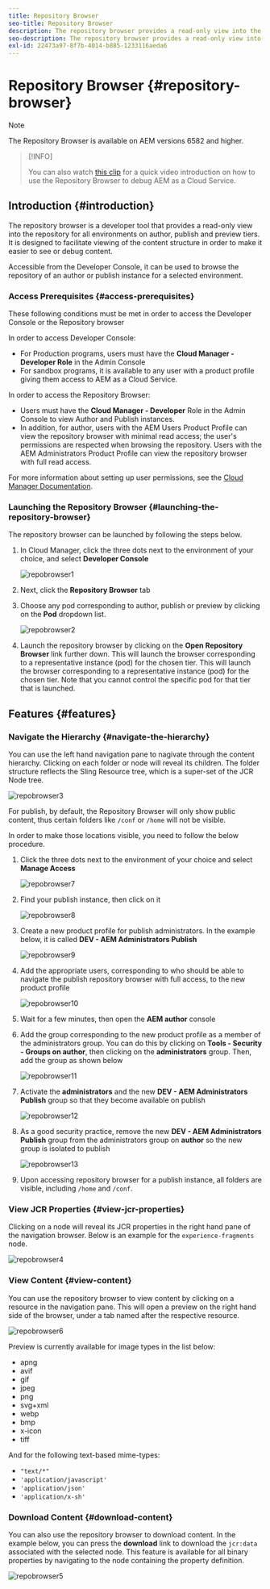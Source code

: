 ```yaml
---
title: Repository Browser
seo-title: Repository Browser
description: The repository browser provides a read-only view into the repository for all environments on author, publish, and preview tiers.
seo-description: The repository browser provides a read-only view into the repository for all environments on author, publish, and preview tiers.
exl-id: 22473a97-8f7b-4014-b885-1233116aeda6
---
```

# Repository Browser {#repository-browser}

>[!NOTE]
>
>The Repository Browser is available on AEM versions 6582 and higher.

>[!INFO]
>
>You can also watch [this clip](https://experienceleague.adobe.com/docs/experience-manager-learn/cloud-service/debugging/debugging-aem-as-a-cloud-service/repository-browser.html) for a quick video introduction on how to use the Repository Browser to debug AEM as a Cloud Service.

## Introduction {#introduction}

The repository browser is a developer tool that provides a read-only view into the repository for all environments on author, publish and preview tiers. It is designed to facilitate viewing of the content structure in order to make it easier to see or debug content.

Accessible from the Developer Console, it can be used to browse the repository of an author or publish instance for a selected environment.

### Access Prerequisites {#access-prerequisites}

These following conditions must be met in order to access the Developer Console or the Repository browser

In order to access Developer Console:

* For Production programs, users must have the **Cloud Manager - Developer Role** in the Admin Console
* For sandbox programs, it is available to any user with a product profile giving them access to AEM as a Cloud Service.

In order to access the Repository Browser:

* Users must have the **Cloud Manager - Developer** Role in the Admin Console to view Author and Publish instances.
* In addition, for author, users with the AEM Users Product Profile can view the repository browser with minimal read access; the user's permissions are respected when browsing the repository. Users with the AEM Administrators Product Profile can view the repository browser with full read access.

For more information about setting up user permissions, see the [Cloud Manager Documentation](https://experienceleague.adobe.com/docs/experience-manager-cloud-manager/using/requirements/setting-up-users-and-roles.html).

### Launching the Repository Browser {#launching-the-repository-browser}

The repository browser can be launched by following the steps below.

1. In Cloud Manager, click the three dots next to the environment of your choice, and select **Developer Console**

   ![repobrowser1](/help/implementing/developing/tools/assets/repobrowser1.png)

1. Next, click the **Repository Browser** tab   
1. Choose any pod corresponding to author, publish or preview by clicking on the **Pod** dropdown list.

   ![repobrowser2](/help/implementing/developing/tools/assets/repobrowser2.png)

1. Launch the repository browser by clicking on the **Open Repository Browser** link further down. This will launch the browser corresponding to a representative instance (pod) for the chosen tier. This will launch the browser corresponding to a representative instance (pod) for the chosen tier. Note that you cannot control the specific pod for that tier that is launched.

## Features {#features}

### Navigate the Hierarchy {#navigate-the-hierarchy}

You can use the left hand navigation pane to nagivate through the content hierarchy. Clicking on each folder or node will reveal its children. The folder structure reflects the Sling Resource tree, which is a super-set of the JCR Node tree.

![repobrowser3](/help/implementing/developing/tools/assets/repobrowser3.png)

For publish, by default, the Repository Browser will only show public content, thus certain folders like `/conf` or `/home` will not be visible. 

In order to make those locations visible, you need to follow the below procedure.

1. Click the three dots next to the environment of your choice and select **Manage Access**

   ![repobrowser7](/help/implementing/developing/tools/assets/repobrowser7.png)

1. Find your publish instance, then click on it

   ![repobrowser8](/help/implementing/developing/tools/assets/repobrowser8.png)

1. Create a new product profile for publish administrators. In the example below, it is called **DEV - AEM Administrators Publish**

   ![repobrowser9](/help/implementing/developing/tools/assets/repobrowser9.png)

1. Add the appropriate users, corresponding to who should be able to navigate the publish repository browser with full access, to the new product profile

   ![repobrowser10](/help/implementing/developing/tools/assets/repobrowser10.png)

1. Wait for a few minutes, then open the **AEM author** console
1. Add the group corresponding to the new product profile as a member of the administrators group. You can do this by clicking on **Tools - Security - Groups on author**, then clicking on the **administrators** group. Then, add the group as shown below

   ![repobrowser11](/help/implementing/developing/tools/assets/repobrowser11.png)

1. Activate the **administrators** and the new **DEV - AEM Administrators Publish** group so that they become available on publish

   ![repobrowser12](/help/implementing/developing/tools/assets/repobrowser12.png)

1. As a good security practice, remove the new **DEV - AEM Administrators Publish** group from the administrators group on **author** so the new group is isolated to publish 

   ![repobrowser13](/help/implementing/developing/tools/assets/repobrowser13.png)

1. Upon accessing repository browser for a publish instance, all folders are visible, including `/home` and `/conf`.

### View JCR Properties {#view-jcr-properties}

Clicking on a node will reveal its JCR properties in the right hand pane of the navigation browser. Below is an example for the `experience-fragments` node.

![repobrowser4](/help/implementing/developing/tools/assets/repobrowser41.png)

### View Content {#view-content}

You can use the repository browser to view content by clicking on a resource in the navigation pane. This will open a preview on the right hand side of the browser, under a tab named after the respective resource.

![repobrowser6](/help/implementing/developing/tools/assets/repobrowser61.png)

Preview is currently available for image types in the list below:

* apng
* avif
* gif
* jpeg
* png
* svg+xml
* webp
* bmp
* x-icon
* tiff

And for the following text-based mime-types:

* `"text/*"`
* `'application/javascript'`
* `'application/json'`
* `'application/x-sh'`

### Download Content {#download-content}

You can also use the repository browser to download content. In the example below, you can press the **download** link to download the `jcr:data` associated with the selected node. This feature is available for all binary properties by navigating to the node containing the property definition.

![repobrowser5](/help/implementing/developing/tools/assets/repobrowser52.png)
